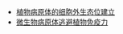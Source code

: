 
- [植物病原体的细胞外生态位建立](https://www.nature.com/articles/s41579-023-00999-8)
- [微生物病原体逃避植物免疫力](https://www.nature.com/articles/s41579-022-00710-3?fromPaywallRec=false)
